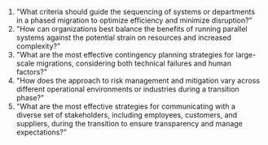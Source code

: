 1. "What criteria should guide the sequencing of systems or departments in a phased migration to optimize efficiency and minimize disruption?"
2. "How can organizations best balance the benefits of running parallel systems against the potential strain on resources and increased complexity?"
3. "What are the most effective contingency planning strategies for large-scale migrations, considering both technical failures and human factors?"
4. "How does the approach to risk management and mitigation vary across different operational environments or industries during a transition phase?"
5. "What are the most effective strategies for communicating with a diverse set of stakeholders, including employees, customers, and suppliers, during the transition to ensure transparency and manage expectations?"